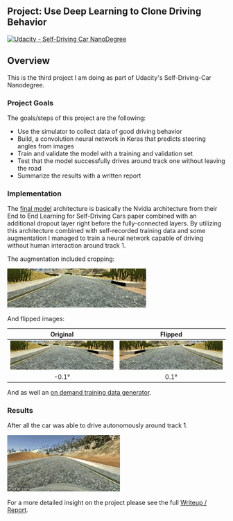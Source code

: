 ## Project: Use Deep Learning to Clone Driving Behavior

[![Udacity - Self-Driving Car NanoDegree](https://s3.amazonaws.com/udacity-sdc/github/shield-carnd.svg)](http://www.udacity.com/drive)

Overview
---
This is the third project I am doing as part of Udacity's Self-Driving-Car Nanodegree.

### Project Goals
The goals/steps of this project are the following:
* Use the simulator to collect data of good driving behavior
* Build, a convolution neural network in Keras that predicts steering angles from images
* Train and validate the model with a training and validation set
* Test that the model successfully drives around track one without leaving the road
* Summarize the results with a written report


[image9]: ./examples/cropped_example.png "Cropped example"
[image10]: ./examples/flipped_example.png "Flipped example"


### Implementation
The [final model](https://github.com/thoomi/driving-behaviour-cloning/blob/master/model.py) architecture is basically the Nvidia architecture from their End to End Learning for Self-Driving Cars paper combined with an additional dropout layer right before the fully-connected layers. By utilizing this architecture combined with self-recorded training data and some augmentation I managed to train a neural network capable of driving without human interaction around track 1.

 The augmentation included cropping:

![Cropped example][image9]


And flipped images:

| Original                   | Flipped                     |
|:--------------------------:|:---------------------------:|
| ![Cropped example][image9] | ![Flipped example][image10] |
| -0.1°                       | 0.1°                       |


And as well an [on demand training data generator](https://github.com/thoomi/driving-behaviour-cloning/blob/master/generator.py).

### Results
After all the car was able to drive autonomously around track 1.

[image6]: ./examples/video.gif "Final result"
![Final result drive][image6]


For a more detailed insight on the project please see the full [Writeup / Report](https://github.com/thoomi/driving-behaviour-cloning/blob/master/writeup_report.md).
